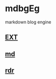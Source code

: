 # mdbgEg

markdown blog engine

##	[EXT](ext/README.html)

##	[md](md/README.html)

##	[rdr](rdr/README.html)
